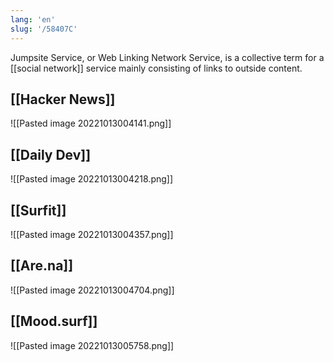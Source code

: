```yaml
---
lang: 'en'
slug: '/58407C'
---
```


Jumpsite Service, or Web Linking Network Service, is a collective term for a [[social network]] service mainly consisting of links to outside content.

## [[Hacker News]]

![[Pasted image 20221013004141.png]]

## [[Daily Dev]]

![[Pasted image 20221013004218.png]]

## [[Surfit]]

![[Pasted image 20221013004357.png]]

## [[Are.na]]

![[Pasted image 20221013004704.png]]

## [[Mood.surf]]

![[Pasted image 20221013005758.png]]

